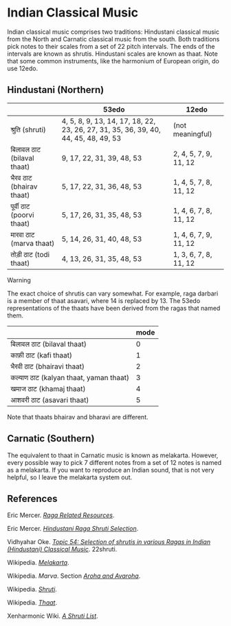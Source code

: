# Indian Classical Music

Indian classical music comprises two traditions: Hindustani classical music from the North and Carnatic classical music from the south.
Both traditions pick notes to their scales from a set of 22 pitch intervals.
The ends of the intervals are known as shrutis.
Hindustani scales are known as thaat.
Note that some common instruments, like the harmonium of European origin, do use 12edo.

## Hindustani (Northern)

|       |53edo |12edo |
|-------|------|------|
| श्रुति (shruti) |4, 5, 8, 9, 13, 14, 17, 18, 22, 23, 26, 27, 31, 35, 36, 39, 40, 44, 45, 48, 49, 53 | (not meaningful) |
| बिलावल ठाट (bilaval thaat)| 9, 17, 22, 31, 39, 48, 53 | 2, 4, 5, 7, 9, 11, 12 |
| भैरव ठाट (bhairav thaat)|5, 17, 22, 31, 36, 48, 53 | 1, 4, 5, 7, 8, 11, 12 |
| पूर्वी ठाट (poorvi thaat)| 5, 17, 26, 31, 35, 48, 53 | 1, 4, 6, 7, 8, 11, 12 |
| मारवा ठाट (marva thaat)| 5, 14, 26, 31, 40, 48, 53 | 1, 4, 6, 7, 9, 11, 12 |
| तोड़ी ठाट (todi thaat) | 4, 13, 26, 31, 35, 48, 53 | 1, 3, 6, 7, 8, 11, 12 |

> [!warning]
> The exact choice of shrutis can vary somewhat. For example, raga darbari is a member of thaat asavari, where 14 is replaced by 13. The 53edo representations of the thaats have been derived from the ragas that named them.

|       |mode|
|-------|----|
|बिलावल ठाट (bilaval thaat) | 0 |
|काफ़ी ठाट (kafi thaat) | 1 |
|भैरवी ठाट (bhairavi thaat) | 2 |
|कल्याण ठाट (kalyan thaat, yaman thaat) | 3 |
|खमाज ठाट (khamaj thaat) | 4 |
|आशवरी ठाट (asavari thaat)| 5 |

Note that thaats bhairav and bharavi are different.

## Carnatic (Southern)

The equivalent to thaat in Carnatic music is known as melakarta. 
However, every possible way to pick 7 different notes from a set of 12 notes is named as a melakarta.
If you want to reproduce an Indian sound, that is not very helpful, so I leave the melakarta system out.

## References

Eric Mercer. *[Raga Related Resources](https://docs.google.com/spreadsheets/d/1PgsqtV_TFpo2T6uOZdVHR3DQNS-r-gypZIXoiHs2xFI/edit?gid=0#gid=0)*.

Eric Mercer. *[Hindustani Raga Shruti Selection](https://docs.google.com/spreadsheets/d/1PgsqtV_TFpo2T6uOZdVHR3DQNS-r-gypZIXoiHs2xFI/edit?gid=0#gid=0)*.

Vidhyahar Oke. *[Topic 54: Selection of shrutis in various Ragas in Indian (Hindustani) Classical Music](https://web.archive.org/web/20240624095329/https://22shruti.com/research_topic_54.asp)*. 22shruti.

Wikipedia. *[Melakarta](https://en.wikipedia.org/w/index.php?title=Melakarta&oldid=1237175236)*.

Wikipedia. *Marva*. Section *[Aroha and Avaroha](https://en.wikipedia.org/w/index.php?title=Marva_(raga)&oldid=1225358085#Aroha_and_Avaroha)*.

Wikipedia. *[Shruti](https://en.wikipedia.org/w/index.php?title=Shruti_(music)&oldid=1243512839)*.

Wikipedia. *[Thaat](https://en.wikipedia.org/w/index.php?title=Thaat&oldid=1241451406)*.

Xenharmonic Wiki. *[A Shruti List](https://en.xen.wiki/index.php?title=A_shruti_list&oldid=123028)*.

